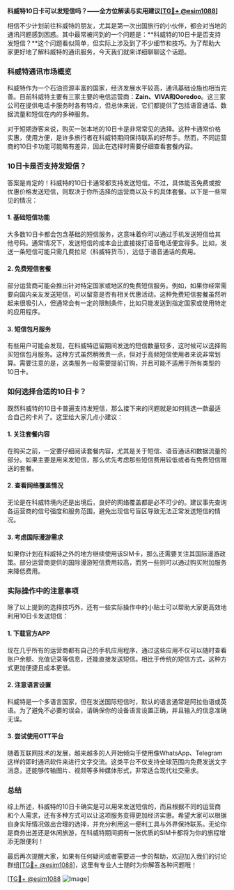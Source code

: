 **科威特10日卡可以发短信吗？——全方位解读与实用建议[[TG💪+ @esim1088](https://t.me/s/esim1088)]**

相信不少计划前往科威特的朋友，尤其是第一次出国旅行的小伙伴，都会对当地的通讯问题感到困惑。其中最常被问到的一个问题是：**科威特的10日卡是否支持发短信？**这个问题看似简单，但实际上涉及到了不少细节和技巧。为了帮助大家更好地了解科威特的通讯服务，今天我们就来详细聊聊这个话题。

### 科威特通讯市场概览

科威特作为一个石油资源丰富的国家，经济发展水平较高，通讯基础设施也相当完善。目前科威特主要有三家主要的电信运营商：**Zain、VIVA和Ooredoo**。这三家公司在提供电话卡服务时各有特点，但总体来说，它们都提供了包括语音通话、数据流量和短信在内的多种服务。

对于短期游客来说，购买一张本地的10日卡是非常常见的选择。这种卡通常价格实惠，使用方便，是许多旅行者在科威特期间保持联系的好帮手。然而，不同运营商的10日卡功能可能略有差异，因此在选择时需要仔细查看套餐内容。

### 10日卡是否支持发短信？

答案是肯定的！科威特的10日卡通常都支持发送短信。不过，具体能否免费或按优惠价格发送短信，则取决于你所选择的运营商以及卡的具体套餐。以下是一些常见的情况：

#### 1. 基础短信功能
大多数10日卡都会包含基础的短信服务，这意味着你可以通过手机发送短信给其他号码。通常情况下，发送短信的成本会比直接拨打语音电话便宜得多。比如，发送一条短信可能只需几费拉尼（科威特货币），远低于语音通话的费用。

#### 2. 免费短信套餐
部分运营商可能会推出针对特定国家或地区的免费短信服务。例如，如果你经常需要向国内亲友发送短信，可以留意是否有相关优惠活动。这种免费短信套餐虽然听起来很吸引人，但通常会有一定的限制条件，比如只能发送到指定国家或使用特定的应用程序。

#### 3. 短信包月服务
有些用户可能会发现，在科威特逗留期间发送的短信数量较多，这时候可以选择购买短信包月服务。这种方式虽然稍微贵一点，但对于高频短信使用者来说非常划算。需要注意的是，这类服务一般需要提前订购，并且可能不适用于所有类型的10日卡。

### 如何选择合适的10日卡？

既然科威特的10日卡普遍支持发短信，那么接下来的问题就是如何挑选一款最适合自己的卡片了。这里给大家几点小建议：

#### 1. 关注套餐内容
在购买之前，一定要仔细阅读套餐内容，尤其是关于短信、语音通话和数据流量的部分。如果主要是用来发短信，那么优先考虑那些短信费用较低或者有免费短信赠送的套餐。

#### 2. 查看网络覆盖情况
无论是在科威特境内还是出境后，良好的网络覆盖都是必不可少的。建议事先查询各运营商的信号强度和服务范围，避免出现信号盲区导致无法正常发送短信的情况。

#### 3. 考虑国际漫游需求
如果你计划在科威特之外的地方继续使用该SIM卡，那么还需要关注其国际漫游政策。部分运营商提供的国际漫游短信费用较高，而另一些则可以通过购买附加服务来降低费用。

### 实际操作中的注意事项

除了以上提到的选择技巧外，还有一些实际操作中的小贴士可以帮助大家更高效地利用10日卡发送短信：

#### 1. 下载官方APP
现在几乎所有的运营商都有自己的手机应用程序，通过这些应用不仅可以随时查看账户余额、充值记录等信息，还能直接发送短信。相比于传统的短信方式，这种方式更加便捷且成本更低。

#### 2. 注意语言设置
科威特是一个多语言国家，但在发送国际短信时，默认的语言通常是阿拉伯语或英语。为了避免不必要的误会，请确保你的设备语言设置正确，并且输入的信息准确无误。

#### 3. 尝试使用OTT平台
随着互联网技术的发展，越来越多的人开始倾向于使用像WhatsApp、Telegram这样的即时通讯软件来进行文字交流。这类平台不仅支持全球范围内免费发送文字消息，还能够传输图片、视频等多种媒体形式，非常适合现代社交需求。

### 总结

综上所述，科威特的10日卡确实是可以用来发送短信的，而且根据不同的运营商和个人需求，还有多种方式可以让这项服务变得更加经济实惠。希望大家可以根据自身实际情况做出合理的选择，并充分利用这一便利工具与外界保持联系。无论你是商务出差还是休闲旅游，在科威特期间拥有一张优质的SIM卡都将为你的旅程增添无限便利！

最后再次提醒大家，如果有任何疑问或者需要进一步的帮助，欢迎加入我们的讨论群组[[TG💪+ @esim1088](https://t.me/s/esim1088)]，这里有专业人士随时为你解答各种问题哦！

[[TG💪+ @esim1088](https://t.me/s/esim1088) ![Image](https://i.postimg.cc/4NQfJmqS/Snipaste-2025-05-13-00-14-12.png)]